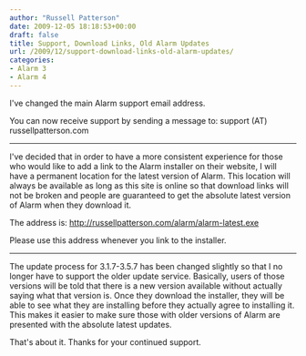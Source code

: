 ```yaml
---
author: "Russell Patterson"
date: 2009-12-05 18:18:53+00:00
draft: false
title: Support, Download Links, Old Alarm Updates
url: /2009/12/support-download-links-old-alarm-updates/
categories:
- Alarm 3
- Alarm 4
---
```


I've changed the main Alarm support email address.

You can now receive support by sending a message to:
support (AT) russellpatterson.com

---
I've decided that in order to have a more consistent experience for those who would like to add a link to the Alarm installer on their website, I will have a permanent location for the latest version of Alarm.  This location will always be available as long as this site is online so that download links will not be broken and people are guaranteed to get the absolute latest version of Alarm when they download it.

The address is:
http://russellpatterson.com/alarm/alarm-latest.exe

Please use this address whenever you link to the installer.

---
The update process for 3.1.7-3.5.7 has been changed slightly so that I no longer have to support the older update service.  Basically, users of those versions will be told that there is a new version available without actually saying what that version is.  Once they download the installer, they will be able to see what they are installing before they actually agree to installing it.  This makes it easier to make sure those with older versions of Alarm are presented with the absolute latest updates.

That's about it.  Thanks for your continued support.
